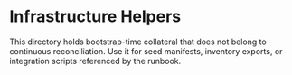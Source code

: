 # Infrastructure Helpers

This directory holds bootstrap-time collateral that does not belong to
continuous reconciliation. Use it for seed manifests, inventory exports, or
integration scripts referenced by the runbook.
